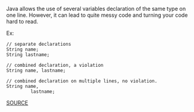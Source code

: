 Java allows the use of several variables declaration of the same type on one line. However, it can lead to quite messy code and turning your code hard to read.

Ex:

	// separate declarations
  	String name; 
  	String lastname; 
  	
  	// combined declaration, a violation
  	String name, lastname;  
  	
  	// combined declaration on multiple lines, no violation.
  	String name, 
  			 lastname;

[SOURCE](http://pmd.sourceforge.net/pmd-5.3.2/pmd-java/rules/java/controversial.html#OneDeclarationPerLine)
